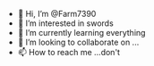 - 👋 Hi, I’m @Farm7390
- 👀 I’m interested in swords
- 🌱 I’m currently learning everything
- 💞️ I’m looking to collaborate on ...
- 📫 How to reach me ...don't

<!---
Farm7390/Farm7390 is a ✨ special ✨ repository because its `README.md` (this file) appears on your GitHub profile.
You can click the Preview link to take a look at your changes.
--->
